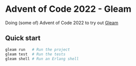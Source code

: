 # Advent of Code 2022 - Gleam

Doing (some of) Advent of Code 2022 to try out [Gleam](https://gleam.run/)

## Quick start

```sh
gleam run   # Run the project
gleam test  # Run the tests
gleam shell # Run an Erlang shell
```
